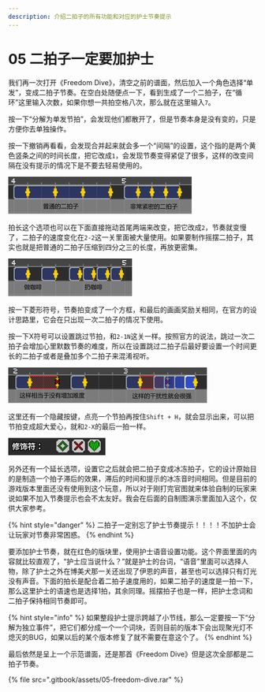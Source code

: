 ```yaml
---
description: 介绍二拍子的所有功能和对应的护士节奏提示
---
```


# 05 二拍子一定要加护士

我们再一次打开《Freedom Dive》，清空之前的谱面，然后加入一个角色选择“单发”，变成二拍子节奏。在空白处随便点一下，看到生成了一个二拍子，在“循环”这里输入次数，如果你想一共拍空格八次，那么就在这里输入`7`。

按一下“分解为单发节拍”，会发现他们都散开了，但是节奏本身是没有变的，只是方便你去单独操作。

按一下撤销再看看，会发现合并起来就会多一个“间隔”的设置，这个指的是两个黄色竖条之间的时间长度，把它改成`1`，会发现节奏变得紧促了很多，这样的改变间隔在没有提示的情况下是不要去轻易使用的。

![](.gitbook/assets/05-01.png)

拍长这个选项也可以在下面直接拖动首尾两端来改变，把它改成`2`，节奏就变慢了，二拍子的速度变化在`2-2`这一关里面被大量使用。如果要制作摇摆二拍子，其实也就是把普通的二拍子压缩到四分之三的长度，再放更密集。

![](.gitbook/assets/05-02.png)

按一下菱形符号，节奏拍变成了一个方框，和最后的画画奖励关相同，在官方的设计思路里，它会在只出现一次二拍子的情况下使用。

按一下X符号可以设置跳过节拍，和`2-1N`这关一样。按照官方的说法，跳过一次二拍子会增加心里默数节奏的难度，所以在设置跳过二拍子后最好要设置一个时间更长的二拍子或者是叠加多个二拍子来混淆视听。

![](.gitbook/assets/05-03.png)

这里还有一个隐藏按键，点亮一个节拍再按住`Shift + H`，就会显示出来，可以把节拍变成超大爱心，就和`2-X`的最后一拍一样。

![](.gitbook/assets/05-04.png)

另外还有一个延长选项，设置它之后就会把二拍子变成冰冻拍子，它的设计原始目的是制造一个拍子滞后的效果，滞后的时间和提示的冰冻音时间相同。但是目前的游戏版本里面还没有使用到这个玩意，所以对于刚打完官图就来体验自制的玩家来说如果不加入节奏提示也会不太友好。我会在后面的自制图演示里面加入这个，仅供大家参考。

{% hint style="danger" %}
二拍子一定别忘了护士节奏提示！！！！不加护士会让玩家对节奏非常困惑。
{% endhint %}

要添加护士节奏，就在红色的版块里，使用护士语音设置功能。这个界面里面的内容就比较直观了，“护士应当说什么？”就是护士的台词，“语音”里面可以选择人物，除了护士之外在博美犬那一关还出现了伊恩的声音，甚至也可以选择只有灯光没有声音。下面的拍长是配合着二拍子速度用的，如果二拍子的速度是一拍一下，那么这里护士的语速也是选择1拍，其余同理。摇摆拍子也是一样，把护士念词和二拍子保持相同节奏即可。

{% hint style="info" %}
如果整段护士提示跨越了小节线，那么一定要按一下“分解为独立事件”，把它们都分成一个一个词块，否则目前的版本下会出现聚光灯不熄灭的BUG，如果以后的某个版本修复了就不需要在意这个了。
{% endhint %}

最后依然是呈上一个示范谱面，还是那首《Freedom Dive》但是这次全部都是二拍子节奏。

{% file src=".gitbook/assets/05-freedom-dive.rar" %}

